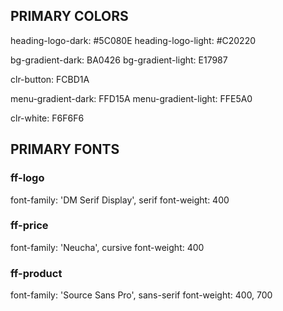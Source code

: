 ## PRIMARY COLORS 

heading-logo-dark: #5C080E
heading-logo-light: #C20220

bg-gradient-dark: BA0426
bg-gradient-light: E17987

clr-button: FCBD1A

menu-gradient-dark: FFD15A
menu-gradient-light: FFE5A0

clr-white: F6F6F6


## PRIMARY FONTS 

### ff-logo
font-family: 'DM Serif Display', serif
font-weight: 400

### ff-price
font-family: 'Neucha', cursive
font-weight: 400

### ff-product
font-family: 'Source Sans Pro', sans-serif
font-weight: 400, 700






